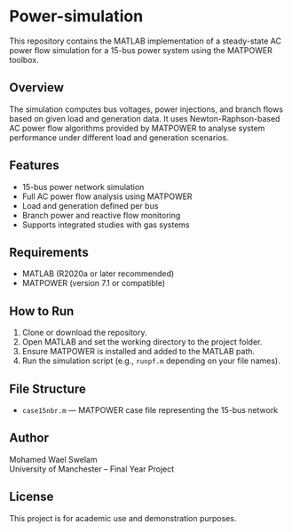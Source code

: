 # Power-simulation

This repository contains the MATLAB implementation of a steady-state AC power flow simulation for a 15-bus power system using the MATPOWER toolbox.

## Overview

The simulation computes bus voltages, power injections, and branch flows based on given load and generation data. It uses Newton-Raphson-based AC power flow algorithms provided by MATPOWER to analyse system performance under different load and generation scenarios.

## Features

- 15-bus power network simulation
- Full AC power flow analysis using MATPOWER
- Load and generation defined per bus
- Branch power and reactive flow monitoring
- Supports integrated studies with gas systems

## Requirements

- MATLAB (R2020a or later recommended)
- MATPOWER (version 7.1 or compatible)

## How to Run

1. Clone or download the repository.
2. Open MATLAB and set the working directory to the project folder.
3. Ensure MATPOWER is installed and added to the MATLAB path.
4. Run the simulation script (e.g., `runpf.m` depending on your file names).

## File Structure

- `case15nbr.m` — MATPOWER case file representing the 15-bus network

## Author

Mohamed Wael Swelam  
University of Manchester – Final Year Project

## License

This project is for academic use and demonstration purposes.

